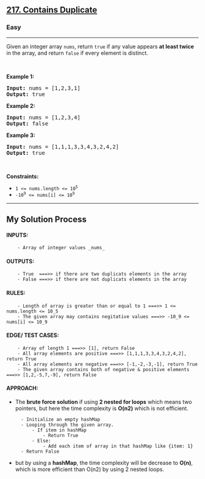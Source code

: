 <h2><a href="https://leetcode.com/problems/contains-duplicate/">217. Contains Duplicate</a></h2><h3>Easy</h3><hr><div style="user-select: auto;"><p style="user-select: auto;">Given an integer array <code style="user-select: auto;">nums</code>, return <code style="user-select: auto;">true</code> if any value appears <strong style="user-select: auto;">at least twice</strong> in the array, and return <code style="user-select: auto;">false</code> if every element is distinct.</p>

<p style="user-select: auto;">&nbsp;</p>
<p style="user-select: auto;"><strong style="user-select: auto;">Example 1:</strong></p>
<pre style="user-select: auto;"><strong style="user-select: auto;">Input:</strong> nums = [1,2,3,1]
<strong style="user-select: auto;">Output:</strong> true
</pre><p style="user-select: auto;"><strong style="user-select: auto;">Example 2:</strong></p>
<pre style="user-select: auto;"><strong style="user-select: auto;">Input:</strong> nums = [1,2,3,4]
<strong style="user-select: auto;">Output:</strong> false
</pre><p style="user-select: auto;"><strong style="user-select: auto;">Example 3:</strong></p>
<pre style="user-select: auto;"><strong style="user-select: auto;">Input:</strong> nums = [1,1,1,3,3,4,3,2,4,2]
<strong style="user-select: auto;">Output:</strong> true
</pre>
<p style="user-select: auto;">&nbsp;</p>
<p style="user-select: auto;"><strong style="user-select: auto;">Constraints:</strong></p>

<ul style="user-select: auto;">
	<li style="user-select: auto;"><code style="user-select: auto;">1 &lt;= nums.length &lt;= 10<sup style="user-select: auto;">5</sup></code></li>
	<li style="user-select: auto;"><code style="user-select: auto;">-10<sup style="user-select: auto;">9</sup> &lt;= nums[i] &lt;= 10<sup style="user-select: auto;">9</sup></code></li>
</ul>
</div>

<hr/>
<h2>My Solution Process</h2>

#### INPUTS:
        - Array of integer values _nums_

#### OUTPUTS:
        - True  ===>> if there are two duplicats elements in the array
        - False ===>> if there are not duplicats elements in the array

#### RULES:
        - Length of array is greater than or equal to 1 ===>> 1 <= nums.length <= 10_5
        - The given array may contains negitative values ===>> -10_9 <= nums[i] <= 10_9

#### EDGE/ TEST CASES:
        - Array of length 1 ===>> [1], return False
        - All array elements are positive ===>> [1,1,1,3,3,4,3,2,4,2], return True
        - All array elements are negative ===>> [-1,-2,-3,-1], return True
        - The given array contains both of negative & positive elements ===>> [1,2,-5,7,-9], return False




#### APPROACH:
- The **brute force solution** if using **2 nested for loops** which means two pointers, but here the time complexity is **O(n2)** which is not efficient.
        
        - Initialize an empty hashMap 
        - Looping through the given array.
            - If item in hashMap
                - Return True
            - Else:
                - Add each item of array in that hashMap like {item: 1}
        - Return False
        
- but by using a **hashMap**, the time complexity will be decrease to **O(n)**, which is more efficient than O(n2) by using 2 nested loops.

